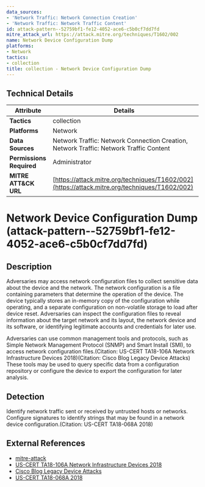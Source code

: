 ```yaml
---
data_sources:
- 'Network Traffic: Network Connection Creation'
- 'Network Traffic: Network Traffic Content'
id: attack-pattern--52759bf1-fe12-4052-ace6-c5b0cf7dd7fd
mitre_attack_url: https://attack.mitre.org/techniques/T1602/002
name: Network Device Configuration Dump
platforms:
- Network
tactics:
- collection
title: collection - Network Device Configuration Dump
---
```


## Technical Details

| Attribute | Details |
|-----------|----------|
| **Tactics** | collection |
| **Platforms** | Network |
| **Data Sources** | Network Traffic: Network Connection Creation, Network Traffic: Network Traffic Content |
| **Permissions Required** | Administrator |
| **MITRE ATT&CK URL** | [https://attack.mitre.org/techniques/T1602/002](https://attack.mitre.org/techniques/T1602/002) |

# Network Device Configuration Dump (attack-pattern--52759bf1-fe12-4052-ace6-c5b0cf7dd7fd)

## Description
Adversaries may access network configuration files to collect sensitive data about the device and the network. The network configuration is a file containing parameters that determine the operation of the device. The device typically stores an in-memory copy of the configuration while operating, and a separate configuration on non-volatile storage to load after device reset. Adversaries can inspect the configuration files to reveal information about the target network and its layout, the network device and its software, or identifying legitimate accounts and credentials for later use.

Adversaries can use common management tools and protocols, such as Simple Network Management Protocol (SNMP) and Smart Install (SMI), to access network configuration files.(Citation: US-CERT TA18-106A Network Infrastructure Devices 2018)(Citation: Cisco Blog Legacy Device Attacks) These tools may be used to query specific data from a configuration repository or configure the device to export the configuration for later analysis. 

## Detection
Identify network traffic sent or received by untrusted hosts or networks. Configure signatures to identify strings that may be found in a network device configuration.(Citation: US-CERT TA18-068A 2018)

## External References
- [mitre-attack](https://attack.mitre.org/techniques/T1602/002)
- [US-CERT TA18-106A Network Infrastructure Devices 2018](https://us-cert.cisa.gov/ncas/alerts/TA18-106A)
- [Cisco Blog Legacy Device Attacks](https://community.cisco.com/t5/security-blogs/attackers-continue-to-target-legacy-devices/ba-p/4169954)
- [US-CERT TA18-068A 2018](https://www.us-cert.gov/ncas/alerts/TA18-086A)
